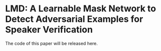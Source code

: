 # LMD: A Learnable Mask Network to Detect Adversarial Examples for Speaker Verification

The code of this paper will be released here.
